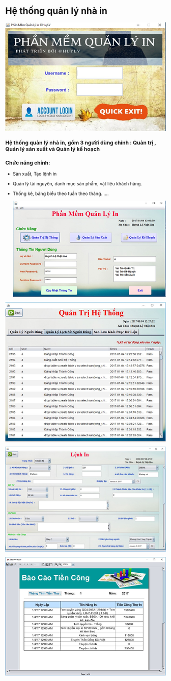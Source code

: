 # Hệ thống quản lý nhà in
<p align="center">
    <img
      alt=""
      src="report/main.jpg"
      width="600"
    />
</p>

### Hệ thống quản lý nhà in, gồm 3 người dùng chính : Quản trị , Quán lý sản xuất và Quản lý kế hoạch 
### Chức năng chính: 
+ Sản xuất, Tạo lệnh in 
+ Quản lý tài nguyên, danh mục sản phẩm, vật liệu khách hàng.
+ Thống kê, bảng biểu theo tuần theo tháng.
  ....
  
  <p align="center">
    <img
      alt=""
      src="report/menu.jpg"
      width="700"
    />
</p>

<p align="center">
    <img
      alt=""
      src="report/admin.jpg"
      width="700"
    />
</p>

<p align="center">
    <img
      alt=""
      src="report/print.jpg"
      width="700"
    />
</p>
<p align="center">
    <img
      alt=""
      src="report/report-money.jpg"
      width="700"
    />
</p>

